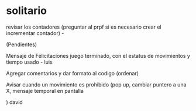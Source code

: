 # solitario


revisar los contadores (preguntar al prpf si es necesario crear el incrementar contador) - 
 

(Pendientes) 

Mensaje de  Felicitaciones juego terminado, con el estatus de movimientos y tiempo usado - luis
 

Agregar comentarios y dar formato al codigo (ordenar)


Avisar cuando un movimiento es prohibido (pop up, cambiar puntero a una X, mensaje temporal en pantalla <p>) david

